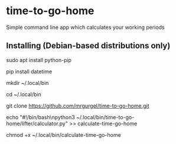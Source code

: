 # time-to-go-home
Simple command line app which calculates your working periods

## Installing (Debian-based distributions only)

sudo apt install python-pip

pip install datetime

mkdir ~/.local/bin

cd ~/.local/bin

git clone https://github.com/mrgurgel/time-to-go-home.git

echo "#!/bin/bash\npython3 ~/.local/bin/time-to-go-home/lifter/calculator.py" >> calculate-time-go-home

chmod +x ~/.local/bin/calculate-time-go-home
